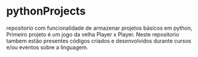 # pythonProjects
repositorio com funcionalidade de armazenar projetos básicos em python,
Primeiro projeto é um jogo da velha Player x Player.
Neste repositorio tambem estão presentes códigos criados e desenvolvidos durante cursos e/ou eventos sobre a linguagem.
